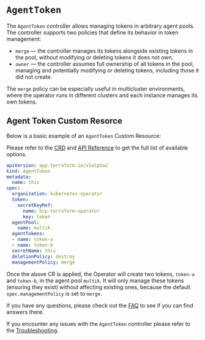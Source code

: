 # `AgentToken`

The `AgentToken` controller allows managing tokens in arbitrary agent pools. The controller supports two policies that define its behavior in token management:
  - `merge` — the controller manages its tokens alongside existing tokens in the pool, without modifying or deleting tokens it does not own.
  - `owner` — the controller assumes full ownership of all tokens in the pool, managing and potentially modifying or deleting tokens, including those it did not create.

The `merge` policy can be especially useful in multicluster environments, where the operator runs in different clusters and each instance manages its own tokens.

## Agent Token Custom Resorce

Below is a basic example of an `AgentToken` Custom Resource:

Please refer to the [CRD](../config/crd/bases/app.terraform.io_agenttokens.yaml) and [API Reference](./api-reference.md#agenttoken) to get the full list of available options.

```yaml
apiVersion: app.terraform.io/v1alpha2
kind: AgentToken
metadata:
  name: this
spec:
  organization: kubernetes-operator
  token:
    secretKeyRef:
      name: hcp-terraform-operator
      key: token
  agentPool:
    name: multik
  agentTokens:
  - name: token-a
  - name: token-b
  secretName: this
  deletionPolicy: destroy
  managementPolicy: merge
```

Once the above CR is applied, the Operator will create two tokens, `token-a` and `token-b`, in the agent pool `multik`. It will only manage these tokens (ensuring they exist) without affecting existing ones, because the default `spec.managementPolicy` is set to `merge`.

If you have any questions, please check out the [FAQ](./faq.md#agent-token-controller) to see if you can find answers there.

If you encounter any issues with the `AgentToken` controller please refer to the [Troubleshooting](../README.md#troubleshooting).
